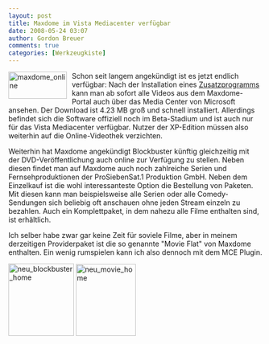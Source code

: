 ```yaml
---
layout: post
title: Maxdome im Vista Mediacenter verfügbar
date: 2008-05-24 03:07
author: Gordon Breuer
comments: true
categories: [Werkzeugkiste]
---
```

<p><a href="http://www.maxdome.de" target="_blank"><img style="margin: 0px 10px 5px 0px; border-width: 0px" src="http://anheledirwp.blob.core.windows.net/wordpress/2008/05/maxdome_online_3.jpg" border="0" alt="maxdome_online" width="116" height="54" align="left" /></a> Schon seit langem angek&uuml;ndigt ist es jetzt endlich verf&uuml;gbar: Nach der Installation eines <a href="http://www.maxdome.de/special/mediacenter/" target="_blank">Zusatzprogramms</a> kann man ab sofort alle Videos aus dem Maxdome-Portal auch &uuml;ber das Media Center von Microsoft ansehen. Der Download ist 4.23 MB gro&szlig; und schnell installiert. Allerdings befindet sich die Software offiziell noch im Beta-Stadium und ist auch nur f&uuml;r das Vista Mediacenter verf&uuml;gbar. Nutzer der XP-Edition m&uuml;ssen also weiterhin auf die Online-Videothek verzichten.</p>
<p>Weiterhin hat Maxdome angek&uuml;ndigt Blockbuster k&uuml;nftig gleichzeitig mit der DVD-Ver&ouml;ffentlichung auch online zur Verf&uuml;gung zu stellen. Neben diesen findet man auf Maxdome auch noch zahlreiche Serien und Fernsehproduktionen der ProSiebenSat.1 Produktion GmbH. Neben dem Einzelkauf ist die wohl interessanteste Option die Bestellung von Paketen. Mit diesen kann man beispielsweise alle Serien oder alle Comedy-Sendungen sich beliebig oft anschauen ohne jeden Stream einzeln zu bezahlen. Auch ein Komplettpaket, in dem nahezu alle Filme enthalten sind, ist erh&auml;ltlich.</p>
<p>Ich selber habe zwar gar keine Zeit f&uuml;r soviele Filme, aber in meinem derzeitigen Providerpaket ist die so genannte "Movie Flat" von Maxdome enthalten. Ein wenig rumspielen kann ich also dennoch mit dem MCE Plugin.</p>
<p><a rel="lightbox[maxdome]" href="http://static.gordon-breuer.de/img/MaxdomeimVistaMediacenterverfgbar_F8EA/neu_blockbuster_home_2.jpg"><img style="border-width: 0px" src="http://anheledirwp.blob.core.windows.net/wordpress/2008/05/neu_blockbuster_home_thumb.jpg" border="0" alt="neu_blockbuster_home" width="130" height="144" /></a> <a rel="lightbox[maxdome]" href="http://static.gordon-breuer.de/img/MaxdomeimVistaMediacenterverfgbar_F8EA/neu_movie_home_2.jpg"><img style="border-width: 0px" src="http://anheledirwp.blob.core.windows.net/wordpress/2008/05/neu_movie_home_thumb.jpg" border="0" alt="neu_movie_home" width="119" height="143" /></a></p>
